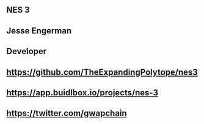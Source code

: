 ## NES 3

## Jesse Engerman

## Developer

## https://github.com/TheExpandingPolytope/nes3

## https://app.buidlbox.io/projects/nes-3

## https://twitter.com/gwapchain
